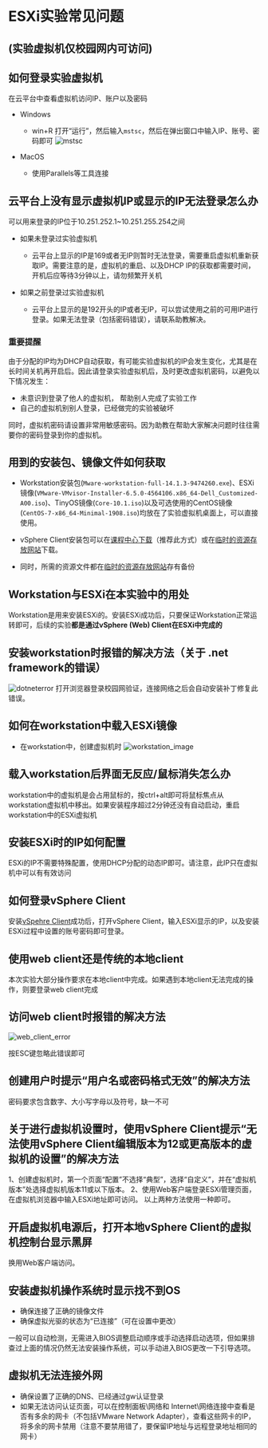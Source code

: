 # ESXi实验常见问题

## (实验虚拟机仅校园网内可访问)

## 如何登录实验虚拟机
  
在云平台中查看虚拟机访问IP、账户以及密码

- Windows
  - win+R 打开“运行”，然后输入`mstsc`，然后在弹出窗口中输入IP、账号、密码即可
![mstsc](img/mstsc.png)

- MacOS
  - 使用Parallels等工具连接

## 云平台上没有显示虚拟机IP或显示的IP无法登录怎么办

可以用来登录的IP位于10.251.252.1~10.251.255.254之间

- 如果未登录过实验虚拟机
  - 云平台上显示的IP是169或者无IP则暂时无法登录，需要重启虚拟机重新获取IP。需要注意的是，虚拟机的重启、以及DHCP IP的获取都需要时间，开机后应等待3分钟以上，请勿频繁开关机
 
- 如果之前登录过实验虚拟机
  - 云平台上显示的是192开头的IP或者无IP，可以尝试使用之前的可用IP进行登录。如果无法登录（包括密码错误），请联系助教解决。
 
### 重要提醒

由于分配的IP均为DHCP自动获取，有可能实验虚拟机的IP会发生变化，尤其是在长时间关机再开启后。因此请登录实验虚拟机后，及时更改虚拟机密码，以避免以下情况发生：

- 未意识到登录了他人的虚拟机， 帮助别人完成了实验工作
- 自己的虚拟机别别人登录，已经做完的实验被破坏

同时，虚拟机密码请设置非常用敏感密码。因为助教在帮助大家解决问题时往往需要你的密码登录到你的虚拟机。

## 用到的安装包、镜像文件如何获取

- Workstation安装包(`Mware-workstation-full-14.1.3-9474260.exe`)、ESXi镜像(`VMware-VMvisor-Installer-6.5.0-4564106.x86_64-Dell_Customized-A00.iso`)、TinyOS镜像(`Core-10.1.iso`)以及可选使用的CentOS镜像(`CentOS-7-x86_64-Minimal-1908.iso`)均放在了实验虚拟机桌面上，可以直接使用。
- vSphere Client安装包可以在[课程中心下载](http://course.buaa.edu.cn/access/content/group/b7656edd-6e82-4c48-80b3-c9397cf89f72/%E4%BA%91%E5%AE%9E%E9%AA%8C%E8%B5%84%E6%BA%90/VMware-viclient-all-6.0.0.exe)（推荐此方式）或在[临时的资源存放网站](http://10.251.254.150/VMware-viclient-all-6.0.0.exe)下载。

- 同时，所需的资源文件都在[临时的资源存放网站](http://10.251.254.150)存有备份

## Workstation与ESXi在本实验中的用处

Workstation是用来安装ESXi的。安装ESXi成功后，只要保证Workstation正常运转即可，后续的实验**都是通过vSphere (Web) Client在ESXi中完成的**

## 安装workstation时报错的解决方法（关于 .net framework的错误）

![dotneterror](img/dotnet_error.png)
打开浏览器登录校园网验证，连接网络之后会自动安装补丁修复此错误。

## 如何在workstation中载入ESXi镜像

- 在workstation中，创建虚拟机时
![workstation_image](img/vmware_workstation_run_4.png)

## 载入workstation后界面无反应/鼠标消失怎么办

workstation中的虚拟机是会占用鼠标的，按ctrl+alt即可将鼠标焦点从workstation虚拟机中移出。如果安装程序超过2分钟还没有自动启动，重启workstation中的ESXi虚拟机

## 安装ESXi时的IP如何配置

ESXi的IP不需要特殊配置，使用DHCP分配的动态IP即可。请注意，此IP只在虚拟机中可以有有效访问

## 如何登录vSphere Client

安装[vSpehre Client](http://course.buaa.edu.cn/access/content/group/b7656edd-6e82-4c48-80b3-c9397cf89f72/%E4%BA%91%E5%AE%9E%E9%AA%8C%E8%B5%84%E6%BA%90/VMware-viclient-all-6.0.0.exe)成功后，打开vSphere Client，输入ESXi显示的IP，以及安装ESXi过程中设置的账号密码即可登录。

## 使用web client还是传统的本地client

本次实验大部分操作要求在本地client中完成。如果遇到本地client无法完成的操作，则要登录web client完成

## 访问web client时报错的解决方法

![web_client_error](img/web_client_error.png)

按ESC键忽略此错误即可

## 创建用户时提示“用户名或密码格式无效”的解决方法

密码要求包含数字、大小写字母以及符号，缺一不可

## 关于进行虚拟机设置时，使用vSphere Client提示“无法使用vSphere Client编辑版本为12或更高版本的虚拟机的设置”的解决方法

1、创建虚拟机时，第一个页面“配置”不选择“典型”，选择“自定义”，并在“虚拟机版本”处选择虚拟机版本11或以下版本。
2、使用Web客户端登录ESXi管理页面，在虚拟机浏览器中输入ESXi地址即可访问。
以上两种方法使用一种即可。

## 开启虚拟机电源后，打开本地vSphere Client的虚拟机控制台显示黑屏

换用Web客户端访问。

## 安装虚拟机操作系统时显示找不到OS

- 确保连接了正确的镜像文件
- 确保虚拟光驱的状态为“已连接”（可在设置中更改）

一般可以自动检测，无需进入BIOS调整启动顺序或手动选择启动选项，但如果排查过上面的情况仍然无法安装操作系统，可以手动进入BIOS更改一下引导选项。

## 虚拟机无法连接外网

- 确保设置了正确的DNS、已经通过gw认证登录
- 如果无法访问认证页面，可以在控制面板\网络和 Internet\网络连接中查看是否有多余的网卡（不包括VMware Network Adapter），查看这些网卡的IP，将多余的网卡禁用（注意不要禁用错了，要保留IP地址与远程登录地址相同的网卡）

